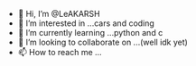 - 👋 Hi, I’m @LeAKARSH
- 👀 I’m interested in ...cars and coding
- 🌱 I’m currently learning ...python and c
- 💞️ I’m looking to collaborate on ...(well idk yet)
- 📫 How to reach me ...

<!---
LeAKARSH/LeAKARSH is a ✨ special ✨ repository because its `README.md` (this file) appears on your GitHub profile.
You can click the Preview link to take a look at your changes.
--->
